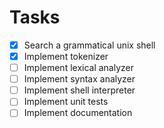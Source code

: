 # Tasks
- [x] Search a grammatical unix shell
- [x] Implement tokenizer
- [ ] Implement lexical analyzer 
- [ ] Implement syntax analyzer
- [ ] Implement shell interpreter
- [ ] Implement unit tests
- [ ] Implement documentation
